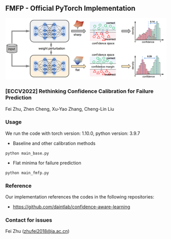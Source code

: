 ## FMFP - Official PyTorch Implementation
![](./framework.png)

### [ECCV2022] Rethinking Confidence Calibration for Failure Prediction
Fei Zhu, Zhen Cheng, Xu-Yao Zhang, Cheng-Lin Liu<br>

### Usage 
We run the code with torch version: 1.10.0, python version: 3.9.7
* Baseline and other calibration methods
```
python main_base.py
```
* Flat minima for failure prediction
```
python main_fmfp.py
```


### Reference
Our implementation references the codes in the following repositories:
* <https://github.com/daintlab/confidence-aware-learning>

### Contact for issues
Fei Zhu (zhufei2018@ia.ac.cn)

